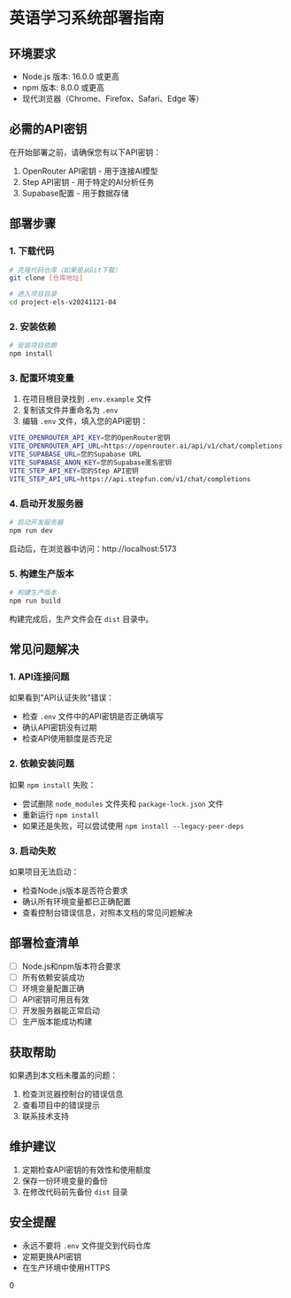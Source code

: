 # 英语学习系统部署指南

## 环境要求
- Node.js 版本: 16.0.0 或更高
- npm 版本: 8.0.0 或更高
- 现代浏览器（Chrome、Firefox、Safari、Edge 等）

## 必需的API密钥
在开始部署之前，请确保您有以下API密钥：
1. OpenRouter API密钥 - 用于连接AI模型
2. Step API密钥 - 用于特定的AI分析任务
3. Supabase配置 - 用于数据存储

## 部署步骤

### 1. 下载代码
```bash
# 克隆代码仓库（如果是从Git下载）
git clone [仓库地址]

# 进入项目目录
cd project-els-v20241121-04
```

### 2. 安装依赖
```bash
# 安装项目依赖
npm install
```

### 3. 配置环境变量
1. 在项目根目录找到 `.env.example` 文件
2. 复制该文件并重命名为 `.env`
3. 编辑 `.env` 文件，填入您的API密钥：
```bash
VITE_OPENROUTER_API_KEY=您的OpenRouter密钥
VITE_OPENROUTER_API_URL=https://openrouter.ai/api/v1/chat/completions
VITE_SUPABASE_URL=您的Supabase URL
VITE_SUPABASE_ANON_KEY=您的Supabase匿名密钥
VITE_STEP_API_KEY=您的Step API密钥
VITE_STEP_API_URL=https://api.stepfun.com/v1/chat/completions
```

### 4. 启动开发服务器
```bash
# 启动开发服务器
npm run dev
```
启动后，在浏览器中访问：http://localhost:5173

### 5. 构建生产版本
```bash
# 构建生产版本
npm run build
```
构建完成后，生产文件会在 `dist` 目录中。

## 常见问题解决

### 1. API连接问题
如果看到"API认证失败"错误：
- 检查 `.env` 文件中的API密钥是否正确填写
- 确认API密钥没有过期
- 检查API使用额度是否充足

### 2. 依赖安装问题
如果 `npm install` 失败：
- 尝试删除 `node_modules` 文件夹和 `package-lock.json` 文件
- 重新运行 `npm install`
- 如果还是失败，可以尝试使用 `npm install --legacy-peer-deps`

### 3. 启动失败
如果项目无法启动：
- 检查Node.js版本是否符合要求
- 确认所有环境变量都已正确配置
- 查看控制台错误信息，对照本文档的常见问题解决

## 部署检查清单
- [ ] Node.js和npm版本符合要求
- [ ] 所有依赖安装成功
- [ ] 环境变量配置正确
- [ ] API密钥可用且有效
- [ ] 开发服务器能正常启动
- [ ] 生产版本能成功构建

## 获取帮助
如果遇到本文档未覆盖的问题：
1. 检查浏览器控制台的错误信息
2. 查看项目中的错误提示
3. 联系技术支持

## 维护建议
1. 定期检查API密钥的有效性和使用额度
2. 保存一份环境变量的备份
3. 在修改代码前先备份 `dist` 目录

## 安全提醒
- 永远不要将 `.env` 文件提交到代码仓库
- 定期更换API密钥
- 在生产环境中使用HTTPS

0